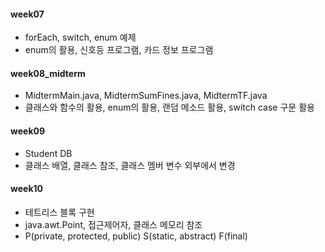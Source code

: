 #### week07

* forEach, switch, enum 예제
* enum의 활용, 신호등 프로그램, 카드 정보 프로그램
  

#### week08_midterm

* MidtermMain.java, MidtermSumFines.java, MidtermTF.java
* 클래스와 함수의 활용, enum의 활용, 랜덤 메소드 활용, switch case 구문 활용

#### week09

* Student DB
* 클래스 배열, 클래스 참조, 클래스 멤버 변수 외부에서 변경

#### week10

* 테트리스 블록 구현
* java.awt.Point, 접근제어자, 클래스 메모리 참조
* P(private, protected, public) S(static, abstract) F(final)
